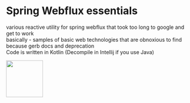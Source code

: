 # Spring Webflux essentials
various reactive utility for spring webflux that took too long to google and get to work<br />
basically - samples of basic web technologies that are obnoxious to find because gerb docs and deprecation<br /> 
Code is written in Kotlin (Decompile in Intellij if you use Java)


<img src="https://github.com/eastoid/spring-webflux-utility/assets/82464360/5440288b-ebb1-4601-b16c-c9ff337bcdab" width="100" height="100" />
